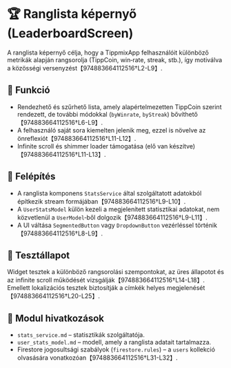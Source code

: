 # 🏆 Ranglista képernyő (LeaderboardScreen)

A ranglista képernyő célja, hogy a TippmixApp felhasználóit különböző metrikák alapján rangsorolja (TippCoin, win‑rate, streak, stb.), így motiválva a közösségi versenyzést【974883664112516†L2-L9】.

## 🎯 Funkció

* Rendezhető és szűrhető lista, amely alapértelmezetten TippCoin szerint rendezett, de további módokkal (`byWinrate`, `byStreak`) bővíthető【974883664112516†L6-L9】.
* A felhasználó saját sora kiemelten jelenik meg, ezzel is növelve az önreflexiót【974883664112516†L11-L12】.
* Infinite scroll és shimmer loader támogatása (elő van készítve)【974883664112516†L11-L13】.

## 🧠 Felépítés

* A ranglista komponens `StatsService` által szolgáltatott adatokból építkezik stream formájában【974883664112516†L9-L10】.
* A `UserStatsModel` külön kezeli a megjelenített statisztikai adatokat, nem közvetlenül a `UserModel`‑ből dolgozik【974883664112516†L9-L11】.
* A UI váltása `SegmentedButton` vagy `DropdownButton` vezérléssel történik【974883664112516†L8-L9】.

## 🧪 Tesztállapot

Widget tesztek a különböző rangsorolási szempontokat, az üres állapotot és az infinite scroll működését vizsgálják【974883664112516†L14-L18】.  Emellett lokalizációs tesztek biztosítják a címkék helyes megjelenését【974883664112516†L20-L25】.

## 📎 Modul hivatkozások

- `stats_service.md` – statisztikák szolgáltatója.
- `user_stats_model.md` – modell, amely a ranglista adatait tartalmazza.
- Firestore jogosultsági szabályok (`firestore.rules`) – a `users` kollekció olvasására vonatkozóan【974883664112516†L31-L32】.